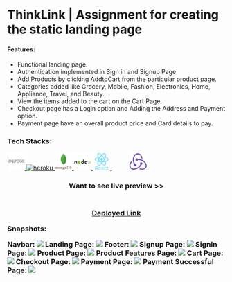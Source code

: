 <h1>ThinkLink | Assignment for creating the static landing page</h1>
<p></p>
<h4>Features:</h4>
<ul>
  <li>Functional landing page.</li>
  <li>Authentication implemented in Sign in and Signup Page.</li>
  <li>Add Products by clicking AddtoCart from the particular product page.</li>
  <li>Categories added like Grocery, Mobile, Fashion, Electronics, Home, Appliance, Travel, and Beauty.</li>
  <li>View the items added to the cart on the Cart Page.</li>
  <li>Checkout page has a Login option and Adding the Address and Payment option.</li>
  <li>Payment page have an overall product price and Card details to pay.</li>
</ul>

<h3 align="left">Tech Stacks:</h3>
<p align="left">

<a href="https://expressjs.com" target="_blank" rel="noreferrer"> <img src="https://raw.githubusercontent.com/devicons/devicon/master/icons/express/express-original-wordmark.svg" alt="express" width="40" height="40"/> </a> <a href="https://heroku.com" target="_blank" rel="noreferrer"> <img src="https://www.vectorlogo.zone/logos/heroku/heroku-icon.svg" alt="heroku" width="40" height="40"/> </a> <a href="https://www.mongodb.com/" target="_blank" rel="noreferrer"> <img src="https://raw.githubusercontent.com/devicons/devicon/master/icons/mongodb/mongodb-original-wordmark.svg" alt="mongodb" width="40" height="40"/> </a> <a href="https://nodejs.org" target="_blank" rel="noreferrer"> <img src="https://raw.githubusercontent.com/devicons/devicon/master/icons/nodejs/nodejs-original-wordmark.svg" alt="nodejs" width="40" height="40"/> </a> <a href="https://reactjs.org/" target="_blank" rel="noreferrer"> <img src="https://raw.githubusercontent.com/devicons/devicon/master/icons/react/react-original-wordmark.svg" alt="react" width="40" height="40"/> </a>
<a href="https://redux.js.org" target="_blank" rel="noreferrer"> <img style="margin-left:40px" src="https://raw.githubusercontent.com/devicons/devicon/master/icons/redux/redux-original.svg" alt="redux" width="40" height="40"/> </a> 
</p>

<h3 align="center" > Want to see live preview >><h3>
<p align="center">
<br />
<a target="blank" href="">Deployed Link</a>
</p>
 

  Snapshots:
  
Navbar:
![](/MartImages/mart1.png)
Landing Page:
![](/MartImages/mart2.png)
 Footer:
 ![](/MartImages/mart3.png)
  Signup Page:
  ![](/MartImages/mart4.png)
   SignIn Page:
   ![](/MartImages/mart5.png)
    Product Page:
    ![](/MartImages/mart6.png)
     Product Features Page:
     ![](/MartImages/mart7.png)
      Cart Page:
      ![](/MartImages/mart8.png)
       Checkout Page:
       ![](/MartImages/mart9.png)
        Payment Page:
        ![](/MartImages/mart10.png)
         Payment Successful Page:
         ![](/MartImages/mart11.png)
